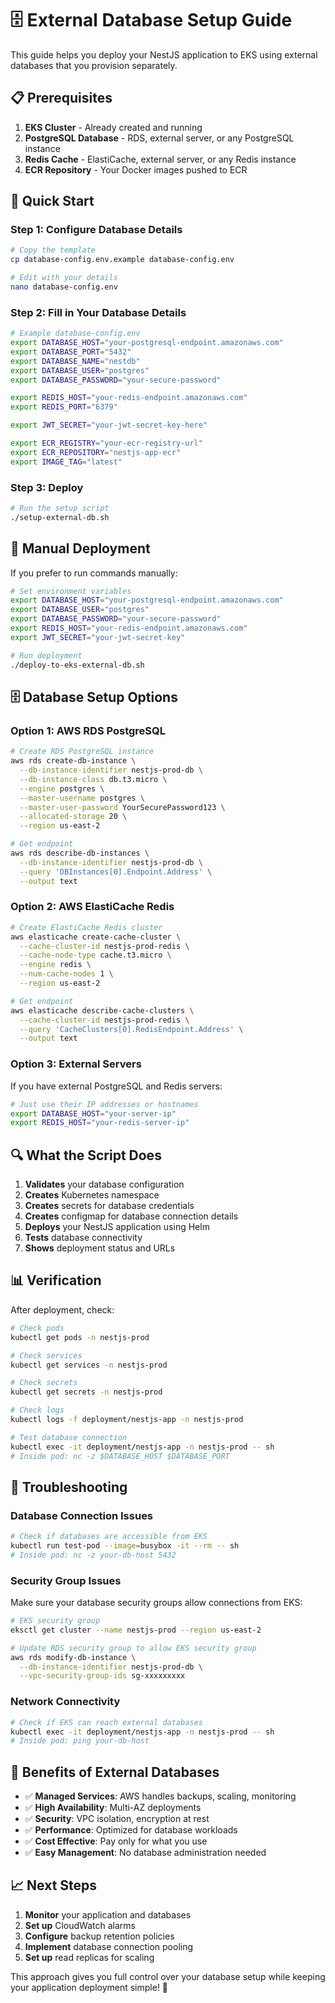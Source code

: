 # 🗄️ External Database Setup Guide

This guide helps you deploy your NestJS application to EKS using external databases that you provision separately.

## 📋 Prerequisites

1. **EKS Cluster** - Already created and running
2. **PostgreSQL Database** - RDS, external server, or any PostgreSQL instance
3. **Redis Cache** - ElastiCache, external server, or any Redis instance
4. **ECR Repository** - Your Docker images pushed to ECR

## 🚀 Quick Start

### Step 1: Configure Database Details

```bash
# Copy the template
cp database-config.env.example database-config.env

# Edit with your details
nano database-config.env
```

### Step 2: Fill in Your Database Details

```bash
# Example database-config.env
export DATABASE_HOST="your-postgresql-endpoint.amazonaws.com"
export DATABASE_PORT="5432"
export DATABASE_NAME="nestdb"
export DATABASE_USER="postgres"
export DATABASE_PASSWORD="your-secure-password"

export REDIS_HOST="your-redis-endpoint.amazonaws.com"
export REDIS_PORT="6379"

export JWT_SECRET="your-jwt-secret-key-here"

export ECR_REGISTRY="your-ecr-registry-url"
export ECR_REPOSITORY="nestjs-app-ecr"
export IMAGE_TAG="latest"
```

### Step 3: Deploy

```bash
# Run the setup script
./setup-external-db.sh
```

## 🔧 Manual Deployment

If you prefer to run commands manually:

```bash
# Set environment variables
export DATABASE_HOST="your-postgresql-endpoint.amazonaws.com"
export DATABASE_USER="postgres"
export DATABASE_PASSWORD="your-secure-password"
export REDIS_HOST="your-redis-endpoint.amazonaws.com"
export JWT_SECRET="your-jwt-secret-key"

# Run deployment
./deploy-to-eks-external-db.sh
```

## 🗄️ Database Setup Options

### Option 1: AWS RDS PostgreSQL

```bash
# Create RDS PostgreSQL instance
aws rds create-db-instance \
  --db-instance-identifier nestjs-prod-db \
  --db-instance-class db.t3.micro \
  --engine postgres \
  --master-username postgres \
  --master-user-password YourSecurePassword123 \
  --allocated-storage 20 \
  --region us-east-2

# Get endpoint
aws rds describe-db-instances \
  --db-instance-identifier nestjs-prod-db \
  --query 'DBInstances[0].Endpoint.Address' \
  --output text
```

### Option 2: AWS ElastiCache Redis

```bash
# Create ElastiCache Redis cluster
aws elasticache create-cache-cluster \
  --cache-cluster-id nestjs-prod-redis \
  --cache-node-type cache.t3.micro \
  --engine redis \
  --num-cache-nodes 1 \
  --region us-east-2

# Get endpoint
aws elasticache describe-cache-clusters \
  --cache-cluster-id nestjs-prod-redis \
  --query 'CacheClusters[0].RedisEndpoint.Address' \
  --output text
```

### Option 3: External Servers

If you have external PostgreSQL and Redis servers:

```bash
# Just use their IP addresses or hostnames
export DATABASE_HOST="your-server-ip"
export REDIS_HOST="your-redis-server-ip"
```

## 🔍 What the Script Does

1. **Validates** your database configuration
2. **Creates** Kubernetes namespace
3. **Creates** secrets for database credentials
4. **Creates** configmap for database connection details
5. **Deploys** your NestJS application using Helm
6. **Tests** database connectivity
7. **Shows** deployment status and URLs

## 📊 Verification

After deployment, check:

```bash
# Check pods
kubectl get pods -n nestjs-prod

# Check services
kubectl get services -n nestjs-prod

# Check secrets
kubectl get secrets -n nestjs-prod

# Check logs
kubectl logs -f deployment/nestjs-app -n nestjs-prod

# Test database connection
kubectl exec -it deployment/nestjs-app -n nestjs-prod -- sh
# Inside pod: nc -z $DATABASE_HOST $DATABASE_PORT
```

## 🔧 Troubleshooting

### Database Connection Issues

```bash
# Check if databases are accessible from EKS
kubectl run test-pod --image=busybox -it --rm -- sh
# Inside pod: nc -z your-db-host 5432
```

### Security Group Issues

Make sure your database security groups allow connections from EKS:

```bash
# EKS security group
eksctl get cluster --name nestjs-prod --region us-east-2

# Update RDS security group to allow EKS security group
aws rds modify-db-instance \
  --db-instance-identifier nestjs-prod-db \
  --vpc-security-group-ids sg-xxxxxxxxx
```

### Network Connectivity

```bash
# Check if EKS can reach external databases
kubectl exec -it deployment/nestjs-app -n nestjs-prod -- sh
# Inside pod: ping your-db-host
```

## 🎯 Benefits of External Databases

- ✅ **Managed Services**: AWS handles backups, scaling, monitoring
- ✅ **High Availability**: Multi-AZ deployments
- ✅ **Security**: VPC isolation, encryption at rest
- ✅ **Performance**: Optimized for database workloads
- ✅ **Cost Effective**: Pay only for what you use
- ✅ **Easy Management**: No database administration needed

## 📈 Next Steps

1. **Monitor** your application and databases
2. **Set up** CloudWatch alarms
3. **Configure** backup retention policies
4. **Implement** database connection pooling
5. **Set up** read replicas for scaling

This approach gives you full control over your database setup while keeping your application deployment simple! 🚀
